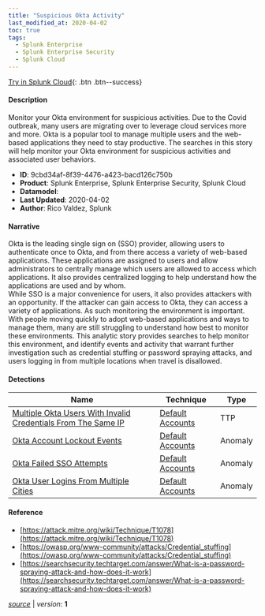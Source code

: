 ```yaml
---
title: "Suspicious Okta Activity"
last_modified_at: 2020-04-02
toc: true
tags:
  - Splunk Enterprise
  - Splunk Enterprise Security
  - Splunk Cloud
---
```


[Try in Splunk Cloud](https://www.splunk.com/en_us/cyber-security.html){: .btn .btn--success}

#### Description

Monitor your Okta environment for suspicious activities. Due to the Covid outbreak, many users are migrating over to leverage cloud services more and more. Okta is a popular tool to manage multiple users and the web-based applications they need to stay productive. The searches in this story will help monitor your Okta environment for suspicious activities and associated user behaviors.

- **ID**: 9cbd34af-8f39-4476-a423-bacd126c750b
- **Product**: Splunk Enterprise, Splunk Enterprise Security, Splunk Cloud
- **Datamodel**: 
- **Last Updated**: 2020-04-02
- **Author**: Rico Valdez, Splunk

#### Narrative

Okta is the leading single sign on (SSO) provider, allowing users to authenticate once to Okta, and from there access a variety of web-based applications. These applications are assigned to users and allow administrators to centrally manage which users are allowed to access which applications. It also provides centralized logging to help understand how the applications are used and by whom. \
While SSO is a major convenience for users, it also provides attackers with an opportunity. If the attacker can gain access to Okta, they can access a variety of applications. As such monitoring the environment is important. \
With people moving quickly to adopt web-based applications and ways to manage them, many are still struggling to understand how best to monitor these environments. This analytic story provides searches to help monitor this environment, and identify events and activity that warrant further investigation such as credential stuffing or password spraying attacks, and users logging in from multiple locations when travel is disallowed.

#### Detections

| Name        | Technique   | Type         |
| ----------- | ----------- |--------------|
| [Multiple Okta Users With Invalid Credentials From The Same IP](/application/multiple_okta_users_with_invalid_credentials_from_the_same_ip/) | [Default Accounts](/tags/#default-accounts) | TTP |
| [Okta Account Lockout Events](/application/okta_account_lockout_events/) | [Default Accounts](/tags/#default-accounts) | Anomaly |
| [Okta Failed SSO Attempts](/application/okta_failed_sso_attempts/) | [Default Accounts](/tags/#default-accounts) | Anomaly |
| [Okta User Logins From Multiple Cities](/application/okta_user_logins_from_multiple_cities/) | [Default Accounts](/tags/#default-accounts) | Anomaly |

#### Reference

* [https://attack.mitre.org/wiki/Technique/T1078](https://attack.mitre.org/wiki/Technique/T1078)
* [https://owasp.org/www-community/attacks/Credential_stuffing](https://owasp.org/www-community/attacks/Credential_stuffing)
* [https://searchsecurity.techtarget.com/answer/What-is-a-password-spraying-attack-and-how-does-it-work](https://searchsecurity.techtarget.com/answer/What-is-a-password-spraying-attack-and-how-does-it-work)



[*source*](https://github.com/splunk/security_content/tree/develop/stories/suspicious_okta_activity.yml) \| *version*: **1**